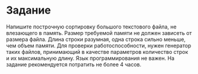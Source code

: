 # Задание

Напишите построчную сортировку большого текстового файла, не влезающего в память. 
Размер требуемой памяти не должен зависеть от размера файла. 
Длина строки разумная, одна строка сильно меньше, чем объем памяти. 
Для проверки работоспособности, нужен генератор таких файлов, принимающий в качестве параметров количество строк и их максимальную длину. 
Язык программирования не важен. На задание рекомендуется потратить не более 4 часов.
